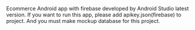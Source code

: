 Ecommerce Android app with firebase developed by Android Studio latest version.
If you want to run this app, please add apikey.json(firebase) to project.
And you must make mockup database for this project.
